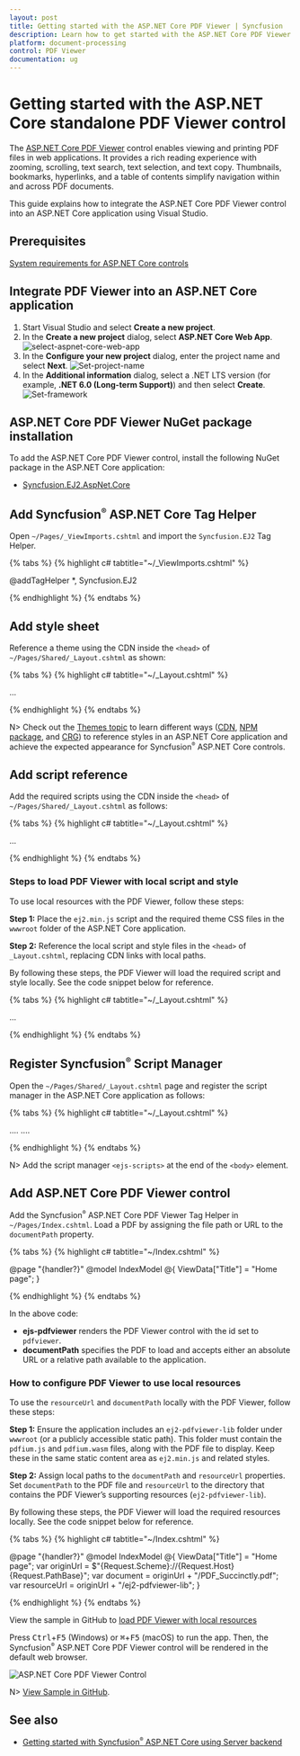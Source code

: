 ```yaml
---
layout: post
title: Getting started with the ASP.NET Core PDF Viewer | Syncfusion
description: Learn how to get started with the ASP.NET Core PDF Viewer control. View, print, search, select text, annotate, and fill forms in PDF files.
platform: document-processing
control: PDF Viewer
documentation: ug
---
```


# Getting started with the ASP.NET Core standalone PDF Viewer control

The [ASP.NET Core PDF Viewer](https://www.syncfusion.com/pdf-viewer-sdk) control enables viewing and printing PDF files in web applications. It provides a rich reading experience with zooming, scrolling, text search, text selection, and text copy. Thumbnails, bookmarks, hyperlinks, and a table of contents simplify navigation within and across PDF documents.

This guide explains how to integrate the ASP.NET Core PDF Viewer control into an ASP.NET Core application using Visual Studio.

## Prerequisites

[System requirements for ASP.NET Core controls](https://help.syncfusion.com/document-processing/system-requirements)

## Integrate PDF Viewer into an ASP.NET Core application

1. Start Visual Studio and select **Create a new project**.
2. In the **Create a new project** dialog, select **ASP.NET Core Web App**.
![select-aspnet-core-web-app](Core_Images/Select-aspnet-core-project.png)
3. In the **Configure your new project** dialog, enter the project name and select **Next**.
![Set-project-name](Core_Images/Set-project-name.png)
4. In the **Additional information** dialog, select a .NET LTS version (for example, **.NET 6.0 (Long-term Support)**) and then select **Create**.
![Set-framework](Core_Images/additional-info.png)

## ASP.NET Core PDF Viewer NuGet package installation

To add the ASP.NET Core PDF Viewer control, install the following NuGet package in the ASP.NET Core application:

* [Syncfusion.EJ2.AspNet.Core](https://www.nuget.org/packages/Syncfusion.EJ2.AspNet.Core/)

## Add Syncfusion<sup style="font-size:70%">&reg;</sup> ASP.NET Core Tag Helper

Open `~/Pages/_ViewImports.cshtml` and import the `Syncfusion.EJ2` Tag Helper.

{% tabs %}
{% highlight c# tabtitle="~/_ViewImports.cshtml" %}

@addTagHelper *, Syncfusion.EJ2

{% endhighlight %}
{% endtabs %}

## Add style sheet

Reference a theme using the CDN inside the `<head>` of `~/Pages/Shared/_Layout.cshtml` as shown:

{% tabs %}
{% highlight c# tabtitle="~/_Layout.cshtml" %}

<head>
    ...
    <!-- Syncfusion ASP.NET Core controls styles -->
    <link rel="stylesheet" href="https://cdn.syncfusion.com/ej2/{{ site.ej2version }}/fluent.css" />
</head>

{% endhighlight %}
{% endtabs %}

N> Check out the [Themes topic](https://ej2.syncfusion.com/aspnetcore/documentation/appearance/theme) to learn different ways ([CDN](https://ej2.syncfusion.com/aspnetcore/documentation/common/adding-script-references#cdn-reference), [NPM package](https://ej2.syncfusion.com/aspnetcore/documentation/common/adding-script-references#node-package-manager-npm), and [CRG](https://ej2.syncfusion.com/aspnetcore/documentation/common/custom-resource-generator)) to reference styles in an ASP.NET Core application and achieve the expected appearance for Syncfusion<sup style="font-size:70%">&reg;</sup> ASP.NET Core controls.

## Add script reference

Add the required scripts using the CDN inside the `<head>` of `~/Pages/Shared/_Layout.cshtml` as follows:

{% tabs %}
{% highlight c# tabtitle="~/_Layout.cshtml" %}

<head>
    ...
    <!-- Syncfusion ASP.NET Core controls scripts -->
    <script src="https://cdn.syncfusion.com/ej2/{{ site.ej2version }}/dist/ej2.min.js"></script>
</head>

{% endhighlight %}
{% endtabs %}

### Steps to load PDF Viewer with local script and style

To use local resources with the PDF Viewer, follow these steps:

**Step 1:** Place the `ej2.min.js` script and the required theme CSS files in the `wwwroot` folder of the ASP.NET Core application.

**Step 2:** Reference the local script and style files in the `<head>` of `_Layout.cshtml`, replacing CDN links with local paths.

By following these steps, the PDF Viewer will load the required script and style locally. See the code snippet below for reference.

{% tabs %}
{% highlight c# tabtitle="~/_Layout.cshtml" %}

<head>
    ...
    <!-- Syncfusion ASP.NET Core controls styles -->
    <link rel="stylesheet" href="~/material.min.css" />
    <!-- Syncfusion ASP.NET Core controls scripts -->
    <script src="~/ej2.min.js"></script>
</head>

{% endhighlight %}
{% endtabs %}

## Register Syncfusion<sup style="font-size:70%">&reg;</sup> Script Manager

Open the `~/Pages/Shared/_Layout.cshtml` page and register the script manager in the ASP.NET Core application as follows:

{% tabs %}
{% highlight c# tabtitle="~/_Layout.cshtml" %}

<body>
    ....
    ....
    <!-- Syncfusion ASP.NET Core Script Manager -->
    <ejs-scripts></ejs-scripts>
</body>

{% endhighlight %}
{% endtabs %}

N> Add the script manager `<ejs-scripts>` at the end of the `<body>` element.

## Add ASP.NET Core PDF Viewer control

Add the Syncfusion<sup style="font-size:70%">&reg;</sup> ASP.NET Core PDF Viewer Tag Helper in `~/Pages/Index.cshtml`. Load a PDF by assigning the file path or URL to the `documentPath` property.

{% tabs %}
{% highlight c# tabtitle="~/Index.cshtml" %}

@page "{handler?}"
@model IndexModel
@{
    ViewData["Title"] = "Home page";
}

<div class="text-center">
    <ejs-pdfviewer id="pdfviewer" style="height:600px" documentPath="https://cdn.syncfusion.com/content/pdf/pdf-succinctly.pdf">
    </ejs-pdfviewer>
</div>

{% endhighlight %}
{% endtabs %}

In the above code:

- **ejs-pdfviewer** renders the PDF Viewer control with the id set to `pdfviewer`.
- **documentPath** specifies the PDF to load and accepts either an absolute URL or a relative path available to the application.

### How to configure PDF Viewer to use local resources

To use the `resourceUrl` and `documentPath` locally with the PDF Viewer, follow these steps:

**Step 1:** Ensure the application includes an `ej2-pdfviewer-lib` folder under `wwwroot` (or a publicly accessible static path). This folder must contain the `pdfium.js` and `pdfium.wasm` files, along with the PDF file to display. Keep these in the same static content area as `ej2.min.js` and related styles.

**Step 2:** Assign local paths to the `documentPath` and `resourceUrl` properties. Set `documentPath` to the PDF file and `resourceUrl` to the directory that contains the PDF Viewer’s supporting resources (`ej2-pdfviewer-lib`).

By following these steps, the PDF Viewer will load the required resources locally. See the code snippet below for reference.

{% tabs %}
{% highlight c# tabtitle="~/Index.cshtml" %}

@page "{handler?}"
@model IndexModel
@{
    ViewData["Title"] = "Home page";
    var originUrl = $"{Request.Scheme}://{Request.Host}{Request.PathBase}";
    var document = originUrl + "/PDF_Succinctly.pdf";
    var resourceUrl = originUrl + "/ej2-pdfviewer-lib";
}

<div>
    <ejs-pdfviewer id="pdfviewer" style="height:600px" documentPath=@document resourceUrl=@resourceUrl>
    </ejs-pdfviewer>
</div>

{% endhighlight %}
{% endtabs %}

View the sample in GitHub to [load PDF Viewer with local resources](https://github.com/SyncfusionExamples/asp-core-pdf-viewer-examples/tree/master/How%20to/Refer%20resource%20url%20locally)

Press <kbd>Ctrl</kbd>+<kbd>F5</kbd> (Windows) or <kbd>⌘</kbd>+<kbd>F5</kbd> (macOS) to run the app. Then, the Syncfusion<sup style="font-size:70%">&reg;</sup> ASP.NET Core PDF Viewer control will be rendered in the default web browser.

![ASP.NET Core PDF Viewer Control](Core_Images/pdfviewer-control.png)

N> [View Sample in GitHub](https://github.com/SyncfusionExamples/ASP-NET-Core-Getting-Started-Examples/tree/main/PDFViewer/ASP.NET%20Core%20Tag%20Helper%20Examples%20-%20Standalone%20PDF%20Viewer).

## See also

* [Getting started with Syncfusion<sup style="font-size:70%">&reg;</sup> ASP.NET Core using Server backend](https://help.syncfusion.com/document-processing/pdf/pdf-viewer/asp-net-core/getting-started-with-server-backed)